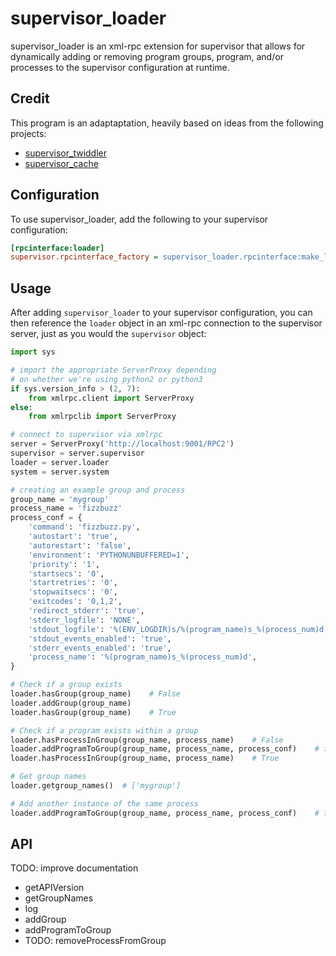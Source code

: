 # supervisor_loader

supervisor_loader is an xml-rpc extension for supervisor that allows for dynamically adding or removing program groups, program, and/or processes to the supervisor configuration at runtime.

## Credit

This program is an adaptaptation, heavily based on ideas from the following projects:
* [supervisor_twiddler](https://github.com/mnaberez/supervisor_twiddler/blob/master/supervisor_twiddler/rpcinterface.py)
* [supervisor_cache](https://github.com/mnaberez/supervisor_cache)

## Configuration

To use supervisor_loader, add the following to your supervisor configuration:

```ini
[rpcinterface:loader]
supervisor.rpcinterface_factory = supervisor_loader.rpcinterface:make_loader_rpcinterface
```

## Usage

After adding `supervisor_loader` to your supervisor configuration, you can then reference the `loader` object in an xml-rpc connection to the supervisor server, just as you would the `supervisor` object:

```python
import sys

# import the appropriate ServerProxy depending
# on whether we're using python2 or python3
if sys.version_info > (2, 7):
    from xmlrpc.client import ServerProxy
else:
    from xmlrpclib import ServerProxy

# connect to supervisor via xmlrpc
server = ServerProxy('http://localhost:9001/RPC2')
supervisor = server.supervisor
loader = server.loader
system = server.system

# creating an example group and process
group_name = 'mygroup'
process_name = 'fizzbuzz'
process_conf = {
    'command': 'fizzbuzz.py',
    'autostart': 'true',
    'autorestart': 'false',
    'environment': 'PYTHONUNBUFFERED=1',
    'priority': '1',
    'startsecs': '0',
    'startretries': '0',
    'stopwaitsecs': '0',
    'exitcodes': '0,1,2',
    'redirect_stderr': 'true',
    'stderr_logfile': 'NONE',
    'stdout_logfile': '%(ENV_LOGDIR)s/%(program_name)s_%(process_num)d.log',
    'stdout_events_enabled': 'true',
    'stderr_events_enabled': 'true',
    'process_name': '%(program_name)s_%(process_num)d',
}

# Check if a group exists
loader.hasGroup(group_name)    # False
loader.addGroup(group_name)
loader.hasGroup(group_name)    # True

# Check if a program exists within a group
loader.hasProcessInGroup(group_name, process_name)    # False
loader.addProgramToGroup(group_name, process_name, process_conf)    # fizzbuzz_1
loader.hasProcessInGroup(group_name, process_name)    # True

# Get group names
loader.getgroup_names()  # ['mygroup']

# Add another instance of the same process
loader.addProgramToGroup(group_name, process_name, process_conf)    # fizzbuzz_2
```

## API

TODO: improve documentation

* getAPIVersion
* getGroupNames
* log
* addGroup
* addProgramToGroup
* TODO: removeProcessFromGroup
